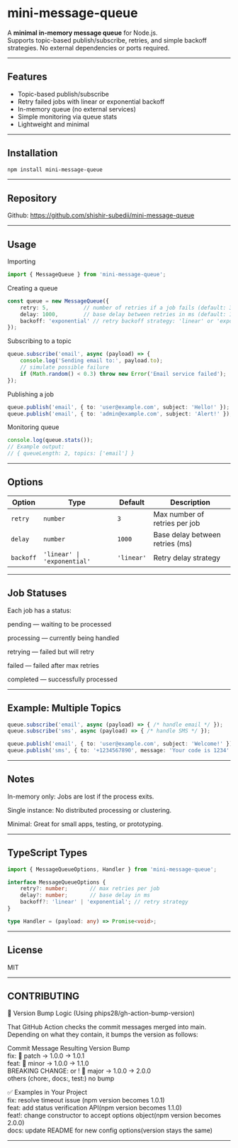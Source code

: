 # mini-message-queue

A **minimal in-memory message queue** for Node.js.  
Supports topic-based publish/subscribe, retries, and simple backoff strategies. No external dependencies or ports required.

---

## Features

- Topic-based publish/subscribe
- Retry failed jobs with linear or exponential backoff
- In-memory queue (no external services)
- Simple monitoring via queue stats
- Lightweight and minimal

---

## Installation

```bash
npm install mini-message-queue
```

---

## Repository  

Github: https://github.com/shishir-subedii/mini-message-queue

---

## Usage

Importing  
```ts
import { MessageQueue } from 'mini-message-queue';
```

Creating a queue  
```ts
const queue = new MessageQueue({
    retry: 5,           // number of retries if a job fails (default: 3)
    delay: 1000,        // base delay between retries in ms (default: 1000)
    backoff: 'exponential' // retry backoff strategy: 'linear' or 'exponential' (default: 'linear')
});
```

Subscribing to a topic   
```ts
queue.subscribe('email', async (payload) => {
    console.log('Sending email to:', payload.to);
    // simulate possible failure
    if (Math.random() < 0.3) throw new Error('Email service failed');
});
```
Publishing a job    
```ts
queue.publish('email', { to: 'user@example.com', subject: 'Hello!' });
queue.publish('email', { to: 'admin@example.com', subject: 'Alert!' });
```

Monitoring queue  
```ts
console.log(queue.stats());
// Example output:
// { queueLength: 2, topics: ['email'] }

```
---

## Options
| Option    | Type                        | Default    | Description                     |
| --------- | --------------------------- | ---------- | ------------------------------- |
| `retry`   | `number`                    | `3`        | Max number of retries per job   |
| `delay`   | `number`                    | `1000`     | Base delay between retries (ms) |
| `backoff` | `'linear' \| 'exponential'` | `'linear'` | Retry delay strategy            |

---

## Job Statuses  

Each job has a status:  

pending — waiting to be processed  

processing — currently being handled  

retrying — failed but will retry  

failed — failed after max retries  

completed — successfully processed  

---

## Example: Multiple Topics
```ts
queue.subscribe('email', async (payload) => { /* handle email */ });
queue.subscribe('sms', async (payload) => { /* handle SMS */ });

queue.publish('email', { to: 'user@example.com', subject: 'Welcome!' });
queue.publish('sms', { to: '+1234567890', message: 'Your code is 1234' });
```
---

## Notes

In-memory only: Jobs are lost if the process exits.

Single instance: No distributed processing or clustering.

Minimal: Great for small apps, testing, or prototyping.

---

## TypeScript Types
```ts
import { MessageQueueOptions, Handler } from 'mini-message-queue';

interface MessageQueueOptions {
    retry?: number;       // max retries per job
    delay?: number;       // base delay in ms
    backoff?: 'linear' | 'exponential'; // retry strategy
}

type Handler = (payload: any) => Promise<void>;
```
---
## License  

MIT

---

## CONTRIBUTING
🧠 Version Bump Logic (Using phips28/gh-action-bump-version)  

That GitHub Action checks the commit messages merged into main.  
Depending on what they contain, it bumps the version as follows:  

Commit Message	Resulting Version Bump  
fix:	🔹 patch → 1.0.0 → 1.0.1  
feat:	🔸 minor → 1.0.0 → 1.1.0  
BREAKING CHANGE: or !	🔺 major → 1.0.0 → 2.0.0  
others (chore:, docs:, test:)	no bump  

✅ Examples in Your Project  
fix: resolve timeout issue (npm version becomes 1.0.1)  
feat: add status verification API(npm version becomes 1.1.0)  
feat!: change constructor to accept options object(npm version becomes 2.0.0)  
docs: update README for new config options(version stays the same)  

---
